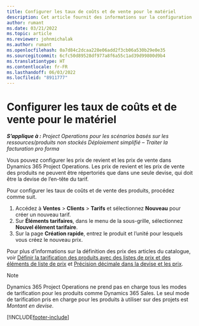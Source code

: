 ```yaml
---
title: Configurer les taux de coûts et de vente pour le matériel
description: Cet article fournit des informations sur la configuration des taux de coût et de vente pour les matériaux utilisés sur les projets.
author: rumant
ms.date: 03/21/2022
ms.topic: article
ms.reviewer: johnmichalak
ms.author: rumant
ms.openlocfilehash: 0a7d84c2dcaa228e06add2f3cb06a530b29e0e35
ms.sourcegitcommit: 6cfc50d89528df977a8f6a55c1ad39d99800d9b4
ms.translationtype: HT
ms.contentlocale: fr-FR
ms.lasthandoff: 06/03/2022
ms.locfileid: "8911777"
---
```

# <a name="set-up-cost-and-sales-rates-for-materials"></a>Configurer les taux de coûts et de vente pour le matériel

_**S’applique à :** Project Operations pour les scénarios basés sur les ressources/produits non stockés Déploiement simplifié – Traiter la facturation pro forma_

Vous pouvez configurer les prix de revient et les prix de vente dans Dynamics 365 Project Operations. Les prix de revient et les prix de vente des produits ne peuvent être répertoriés que dans une seule devise, qui doit être la devise de l’en-tête du tarif.

Pour configurer les taux de coûts et de vente des produits, procédez comme suit. 

1. Accédez à **Ventes** > **Clients** > **Tarifs** et sélectionnez **Nouveau** pour créer un nouveau tarif. 
2. Sur **Éléments tarifaires**, dans le menu de la sous-grille, sélectionnez **Nouvel élément tarifaire**. 
3. Sur la page **Création rapide**, entrez le produit et l’unité pour lesquels vous créez le nouveau prix.

Pour plus d’informations sur la définition des prix des articles du catalogue, voir [Définir la tarification des produits avec des listes de prix et des éléments de liste de prix](/dynamics365/sales/create-price-lists-price-list-items-define-pricing-products) et [Précision décimale dans la devise et les prix](/dynamics365/sales/decimal-precision-currency-pricing).
> [!NOTE]
> Dynamics 365 Project Operations ne prend pas en charge tous les modes de tarification pour les produits comme Dynamics 365 Sales. Le seul mode de tarification pris en charge pour les produits à utiliser sur des projets est *Montant en devise*.


[!INCLUDE[footer-include](../includes/footer-banner.md)]
